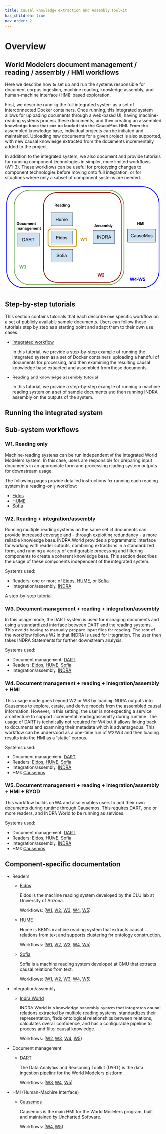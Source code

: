 ```yaml
---
title: Causal knowledge extraction and Assembly Toolkit
has_children: true
nav_order: 2
---
```


# Overview
## World Modelers document management / reading / assembly / HMI workflows

Here we describe how to set up and run the systems responsible for
document corpus ingestion, machine reading, knowledge assembly, and human-machine
interface (HMI)-based exploration.

First, we describe running the full integrated system as a set of
interconnected Docker containers. Once running, this integrated system
allows for uploading documents through a web-based UI, having machine-reading
systems process these documents, and then creating an assembled knowledge
base that can be loaded into the CauseMos HMI. From the assembled knowledge
base, individual projects can be initiated and maintained. Uploading new
documents for a given project is also supported, with new causal knowledge
extracted from the documents incrementally added to the project.

In addition to the integrated system, we also document and provide
tutorials for running component technologies in simpler, more limited
workflows (W1-3). These workflows can be useful for prototyping changes
to component technologies before moving onto full integration, or for
situations where only a subset of component systems are needed.

<p align="center">
  <img src="images/workflows.png" width="500">
</p>

## Step-by-step tutorials

This section contains tutorials that each describe one specific
workflow on a set of publicly available sample documents. Users can follow
these tutorials step by step as a starting point and adapt them to
their own use cases.

- [Integrated workflow](reading-assembly/integrated_tutorial.md)

  In this tutorial, we provide a step-by-step example of running the integrated
  system as a set of Docker containers, uploading a handful of documents
  for processing, and then examining the resulting causal knowledge
  base extracted and assembled from these documents.

- [Reading and knowledge assembly tutorial](reading-assembly/w2_tutorial.html#w2)

  In this tutorial, we provide a step-by-step example of running
  a machine reading system on a set of sample documents and then running
  INDRA assembly on the outputs of the system.

## Running the integrated system


## Sub-system workflows
<a id="w1"></a>
### W1. Reading only

Machine-reading systems can be run independent of the integrated 
World Modelers system. In this case, users are responsible for preparing
input documents in an appropriate form and processing reading system
outputs for downstream usage.

The following pages provide detailed instructions for running each reading
system in a reading-only workflow:

  * [Eidos](reading-assembly/eidos.html#w1)
  * [HUME](reading-assembly/hume.html#w1)
  * [Sofia](reading-assembly/sofia.html#w1)

<a id="w2"></a>
### W2. Reading + integration/assembly

Running multiple reading systems on the same set of documents can provide
increased coverage and - through exploiting redundancy - a more reliable
knowledge base. INDRA World provides a programmatic interface for
working with reader outputs, combining extractions in a standardized
form, and running a variety of configurable processing and filtering
components to create a coherent knowledge base. This section describes
the usage of these components independent of the integrated system.

Systems used:
  * Readers: one or more of [Eidos](reading-assembly/eidos.html#w2), [HUME](reading-assembly/hume.html#w2), or [Sofia](reading-assembly/sofia.html#w2)
  * Integration/assembly: [INDRA](reading-assembly/indra.html#w2)

A step-by-step tutorial

<a id="w3"></a>
### W3. Document management + reading + integration/assembly
In this usage mode, the DART system is used for managing documents and using a standardized interface between DART and the reading systems. This avoids having to manually prepare input files for reading. The rest of the workflow follows W2 in that INDRA is used for integration. The user then takes INDRA Statements for further downstream analysis.

Systems used:
  * Document management: [DART](reading-assembly/dart.html#w3)
  * Readers: [Eidos](reading-assembly/eidos.html#w3), [HUME](reading-assembly/hume.html#w3), [Sofia](reading-assembly/sofia.html#w3)
  * Integration/assembly: [INDRA](reading-assembly/indra.html#w3)

<a id="w4"></a>
### W4. Document management + reading + integration/assembly + HMI
This usage mode goes beyond W2 or W3 by loading INDRA outputs into Causemos to explore, curate, and derive models from the assembled causal information. However, in this setting, the user is not expecting a service architecture to support incremental reading/assembly during runtime. The usage of DART is technically not required for W4 but it allows linking back to documents and examining their metadata which is advantageous. This workflow can be understood as a one-time run of W2/W3 and then loading results into the HMI as a “static” corpus.

Systems used:
  * Document management: [DART](reading-assembly/dart.html#w4)
  * Readers: [Eidos](reading-assembly/eidos.html#w4), [HUME](reading-assembly/hume.html#w4), [Sofia](reading-assembly/sofia.html#w4)
  * Integration/assembly: [INDRA](reading-assembly/indra.html#w4)
  * HMI: [Causemos](reading-assembly/causemos.html#w4)

<a id="w5"></a>
### W5. Document management + reading + integration/assembly + HMI + BYOD
This workflow builds on W4 and also enables users to add their own documents during runtime through Causemos. This requires DART, one or more readers, and INDRA World to be running as services.

Systems used:
  * Document management: [DART](reading-assembly/dart.html#w5)
  * Readers: [Eidos](reading-assembly/eidos.html#w5), [HUME](reading-assembly/hume.html#w5), [Sofia](reading-assembly/sofia.html#w5)
  * Integration/assembly: [INDRA](reading-assembly/indra.html#w5)
  * HMI: [Causemos](reading-assembly/causemos.html#w5)

## Component-specific documentation

* Readers
  * [Eidos](reading-assembly/eidos.html)

    Eidos is the machine reading system developed by the CLU lab at University of Arizona.
  
    Workflows: ([W1](reading-assembly/eidos.html#w1), [W2](reading-assembly/eidos.html#w2), [W3](reading-assembly/eidos.html#w3), [W4](reading-assembly/eidos.html#w4), [W5](reading-assembly/eidos.html#w5))

  * [HUME](reading-assembly/hume.html)
  
    Hume is BBN's machine reading system that extracts causal relations from text and supports clustering for ontology construction.
    
    Workflows: ([W1](reading-assembly/hume.html#w1), [W2](reading-assembly/hume.html#w2), [W3](reading-assembly/hume.html#w3), [W4](reading-assembly/hume.html#w4), [W5](reading-assembly/hume.html#w5))

  * [Sofia](reading-assembly/sofia.html)

    Sofia is a machine reading system developed at CMU that extracts causal relations from text.
  
    Workflows: ([W1](reading-assembly/sofia.html#w1), [W2](reading-assembly/sofia.html#w2), [W3](reading-assembly/sofia.html#w3), [W4](reading-assembly/sofia.html#w4), [W5](reading-assembly/sofia.html#w5))

* Integration/assembly
  * [Indra World](reading-assembly/indra.html)
  
    INDRA World is a knowledge assembly system that integrates causal relations extracted by multiple reading systems,
    standardizes their representation, finds ontological relationships between relations, calculates overall confidence,
    and has a configurable pipeline to process and filter causal knowledge.
  
    Workflows: ([W2](reading-assembly/indra.html#w2), [W3](reading-assembly/indra.html#w3), [W4](reading-assembly/indra.html#w4), [W5](reading-assembly/indra.html#w5))

* Document management
  * [DART](reading-assembly/dart.html)
  
    The Data Analytics and Reasoning Toolkit (DART) is the data ingestion pipeline for the World Modelers platform.
    
    Workflows: ([W3](reading-assembly/dart.html#w3), [W4](reading-assembly/dart.html#w4), [W5](reading-assembly/dart.html#w5))

* HMI (Human-Machine Interface)
  * [Causemos](reading-assembly/causemos.html)
  
    Causemos is the main HMI for the World Modelers program, built and maintained by Uncharted Software.
  
    Workflows: ([W4](reading-assembly/causemos.html#w4), [W5](reading-assembly/causemos.html#w5))

